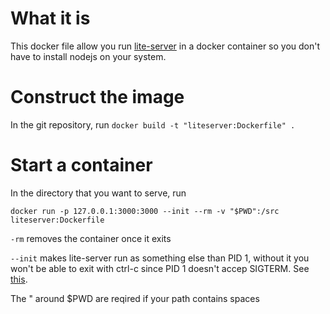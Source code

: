 # What it is 
This docker file allow you run [lite-server](https://www.npmjs.com/package/lite-server) in a docker container so you don't have to install nodejs on your system.

# Construct the image
In the git repository, run
`docker build -t "liteserver:Dockerfile" .`

# Start a container
In the directory that you want to serve, run

`docker run -p 127.0.0.1:3000:3000 --init --rm -v "$PWD":/src liteserver:Dockerfile`

`-rm` removes the container once it exits

`--init` makes lite-server run as something else than PID 1, without it you won't be able to exit with ctrl-c since PID 1 doesn't accep SIGTERM. See [this](https://stackoverflow.com/questions/52518477/why-cant-i-always-kill-a-docker-process-with-ctrl-c).

The " around $PWD are reqired if your path contains spaces
